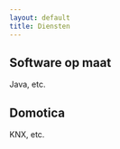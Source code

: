 ```yaml
---
layout: default
title: Diensten
---
```


<h2>Software op maat</h2>

<p>Java, etc.</p>

<h2>Domotica</h2>

<p>KNX, etc.</p>